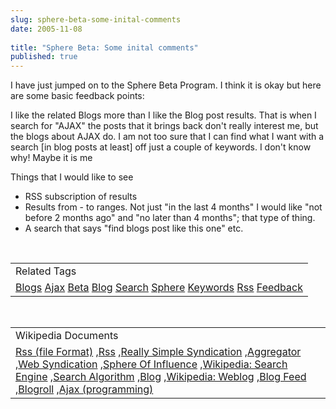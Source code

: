 ```yaml
---
slug: sphere-beta-some-inital-comments
date: 2005-11-08
 
title: "Sphere Beta: Some inital comments"
published: true
---
```

I have just jumped on to the Sphere Beta Program.  I think it is okay but here are some basic feedback points:<p />I like the related Blogs more than I like the Blog post results.  That is when I search for "AJAX" the posts that it brings back don't really interest me, but the blogs about AJAX do. I am not too sure that I can find what I want with a search [in blog posts at least] off just a couple of keywords.  I don't know why! Maybe it is me<p />Things that I would like to see<br /><ul>
<li>RSS subscription of results </li>
<li>Results from - to ranges.  Not just "in the last 4 months" I would like "not before 2 months ago" and "no later than 4 months"; that type of thing. </li>
<li>A search that says "find blogs post like this one" etc.</li>
</ul><br /><table class="TechnoratiHead TagHeader">
<tr><td>Related Tags</td></tr>
<tr class="Technorati"><td>
<a href="https://paul.kinlan.me/tags/Blogs" class="Tag" rel="tag">Blogs</a> <a href="https://paul.kinlan.me/tags/Ajax" class="Tag" rel="tag">Ajax</a> <a href="https://paul.kinlan.me/tags/Beta" class="Tag" rel="tag">Beta</a> <a href="https://paul.kinlan.me/tags/Blog" class="Tag" rel="tag">Blog</a> <a href="https://paul.kinlan.me/tags/Search" class="Tag" rel="tag">Search</a> <a href="https://paul.kinlan.me/tags/Sphere" class="Tag" rel="tag">Sphere</a> <a href="https://paul.kinlan.me/tags/Keywords" class="Tag" rel="tag">Keywords</a> <a href="https://paul.kinlan.me/tags/Rss" class="Tag" rel="tag">Rss</a> <a href="https://paul.kinlan.me/tags/Feedback" class="Tag" rel="tag">Feedback</a>
</td></tr>
</table><br /><table class="TechnoratiHead TagHeader">
<tr><td>Wikipedia Documents</td></tr>
<tr class="Technorati"><td>
<a href="http://en.wikipedia.org/wiki/RSS_(protocol)">Rss (file Format)</a> ,<a href="http://en.wikipedia.org/wiki/RSS">Rss</a> ,<a href="http://en.wikipedia.org/wiki/Really_Simple_Syndication">Really Simple Syndication</a> ,<a href="http://en.wikipedia.org/wiki/News_aggregator">Aggregator</a> ,<a href="http://en.wikipedia.org/wiki/Web_syndication">Web Syndication</a> ,<a href="http://en.wikipedia.org/wiki/Sphere_of_influence">Sphere Of Influence</a> ,<a href="http://en.wikipedia.org/wiki/Search_engine">Wikipedia: Search Engine</a> ,<a href="http://en.wikipedia.org/wiki/Search_algorithm">Search Algorithm</a> ,<a href="http://en.wikipedia.org/wiki/Blog">Blog</a> ,<a href="http://en.wikipedia.org/wiki/Weblog">Wikipedia: Weblog</a> ,<a href="http://en.wikipedia.org/wiki/Blog_feed">Blog Feed</a> ,<a href="http://en.wikipedia.org/wiki/Blogroll">Blogroll</a> ,<a href="http://en.wikipedia.org/wiki/Ajax_(programming)">Ajax (programming)</a>
</td></tr>
</table><div class="blogger-post-footer"><img class="posterous_download_image" src="https://blogger.googleusercontent.com/tracker/8109338-113149121466086371?l=www.kinlan.co.uk%2Findex.html" height="1" alt="" width="1" /></div>

